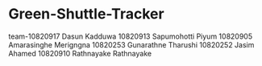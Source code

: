 # Green-Shuttle-Tracker
team-10820917 Dasun Kadduwa  10820913 Sapumohotti Piyum  10820905 Amarasinghe Merigngna  10820253 Gunarathne Tharushi  10820252 Jasim Ahamed  10820910 Rathnayake Rathnayake 
